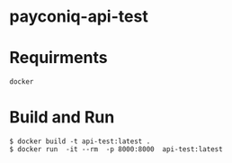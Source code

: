 # payconiq-api-test

# Requirments
```shell
docker
```

# Build and Run
```shell
$ docker build -t api-test:latest .
$ docker run  -it --rm  -p 8000:8000  api-test:latest
```